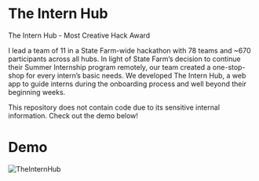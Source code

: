 # The Intern Hub

The Intern Hub - Most Creative Hack Award

I lead a team of 11 in a State Farm-wide hackathon with 78 teams and ~670 participants across all hubs. In light of State Farm’s decision to continue their Summer Internship program remotely, our team created a one-stop-shop for every intern’s basic needs. We developed The Intern Hub, a web app to guide interns during the onboarding process and well beyond their beginning weeks.

This repository does not contain code due to its sensitive internal information. Check out the demo below!

# Demo
![TheInternHub](https://user-images.githubusercontent.com/24307015/91627441-f68eed80-e97c-11ea-8734-cafe675b0b89.gif)
